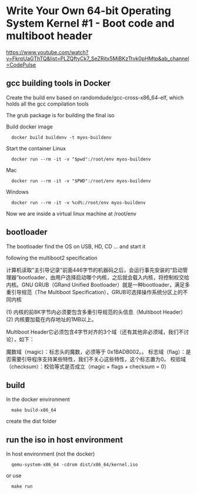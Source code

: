 # Write Your Own 64-bit Operating System Kernel #1 - Boot code and multiboot header

https://www.youtube.com/watch?v=FkrpUaGThTQ&list=PLZQftyCk7_SeZRitx5MjBKzTtvk0pHMtp&ab_channel=CodePulse


## gcc building tools in Docker
Create the build env based on randomdude/gcc-cross-x86_64-elf, which holds all the gcc compilation tools

The grub package is for building the final iso

Build docker image
```
  docker build buildenv -t myos-buildenv
```

Start the container
Linux 
```
  docker run --rm -it -v "$pwd":/root/env myos-buildenv
``` 
Mac
```
  docker run --rm -it -v "$PWD":/root/env myos-buildenv
```
Windows
```
  docker run --rm -it -v %cd%:/root/env myos-buildenv
```
Now we are inside a virtual linux machine at /root/env


## bootloader 
The bootloader find the OS on USB, HD, CD ... and start it

following the multiboot2 specification

计算机读取"主引导记录"前面446字节的机器码之后，会运行事先安装的“启动管理器”bootloader，由用户选择启动哪个内核，之后就会载入内核，将控制权交给内核。GNU GRUB（GRand Unified Bootloader）就是一种bootloader，满足多重引导规范（The Multiboot Specification），GRUB可选择操作系统分区上的不同内核

(1) 内核的前8K字节内必须要包含多重引导规范的头信息（Multiboot Header）
(2) 内核要加载在内存地址的1MB以上。

Multiboot Header它必须包含4字节对齐的3个域（还有其他非必须域，我们不讨论），如下：

魔数域（magic）：标志头的魔数，必须等于 0x1BADB002。。
标志域（flag）：是否需要引导程序支持某些特性，我们不关心这些特性，这个标志置为0。
校验域（checksum）：校验等式是否成立（magic + flags + checksum = 0）


## build
In the docker environment
```
  make build-x86_64
```
create the dist folder


## run the iso in host environment
In host environment (not the docker)
```
  qemu-system-x86_64 -cdrom dist/x86_64/kernel.iso
```
or use
```
  make run
```